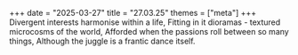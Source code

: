 +++
date = "2025-03-27"
title = "27.03.25"
themes = ["meta"]
+++
Divergent interests harmonise within a life,
Fitting in it dioramas - textured microcosms of the world,
Afforded when the passions roll between so many things,
Although the juggle is a frantic dance itself.

